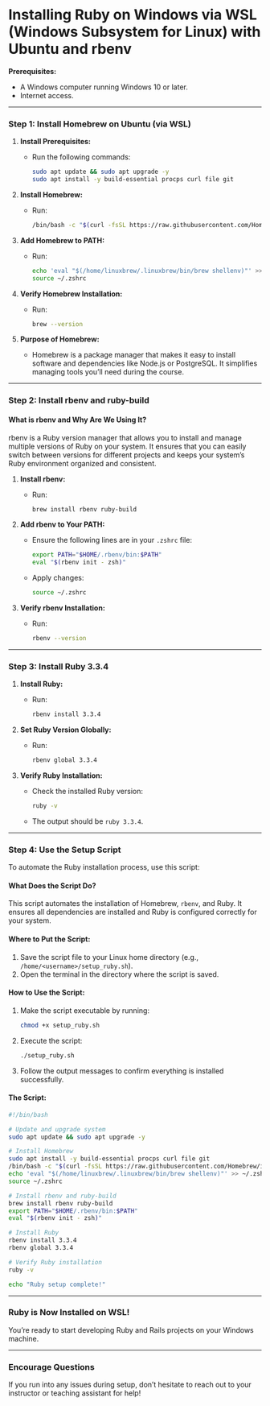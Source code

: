 # **Installing Ruby on Windows via WSL (Windows Subsystem for Linux) with Ubuntu and rbenv**

**Prerequisites:**

- A Windows computer running Windows 10 or later.
- Internet access.

---

### **Step 1: Install Homebrew on Ubuntu (via WSL)**

1. **Install Prerequisites:**
   - Run the following commands:
     ```bash
     sudo apt update && sudo apt upgrade -y
     sudo apt install -y build-essential procps curl file git
     ```

2. **Install Homebrew:**
   - Run:
     ```bash
     /bin/bash -c "$(curl -fsSL https://raw.githubusercontent.com/Homebrew/install/HEAD/install.sh)"
     ```

3. **Add Homebrew to PATH:**
   - Run:
     ```bash
     echo 'eval "$(/home/linuxbrew/.linuxbrew/bin/brew shellenv)"' >> ~/.zshrc
     source ~/.zshrc
     ```

4. **Verify Homebrew Installation:**
   - Run:
     ```bash
     brew --version
     ```

5. **Purpose of Homebrew:**
   - Homebrew is a package manager that makes it easy to install software and dependencies like Node.js or PostgreSQL. It simplifies managing tools you’ll need during the course.

---

### **Step 2: Install rbenv and ruby-build**

#### **What is rbenv and Why Are We Using It?**
rbenv is a Ruby version manager that allows you to install and manage multiple versions of Ruby on your system. It ensures that you can easily switch between versions for different projects and keeps your system’s Ruby environment organized and consistent.

1. **Install rbenv:**
   - Run:
     ```bash
     brew install rbenv ruby-build
     ```

2. **Add rbenv to Your PATH:**
   - Ensure the following lines are in your `.zshrc` file:
     ```bash
     export PATH="$HOME/.rbenv/bin:$PATH"
     eval "$(rbenv init - zsh)"
     ```
   - Apply changes:
     ```bash
     source ~/.zshrc
     ```

3. **Verify rbenv Installation:**
   - Run:
     ```bash
     rbenv --version
     ```

---

### **Step 3: Install Ruby 3.3.4**

1. **Install Ruby:**
   - Run:
     ```bash
     rbenv install 3.3.4
     ```

2. **Set Ruby Version Globally:**
   - Run:
     ```bash
     rbenv global 3.3.4
     ```

3. **Verify Ruby Installation:**
   - Check the installed Ruby version:
     ```bash
     ruby -v
     ```
   - The output should be `ruby 3.3.4`.

---

### **Step 4: Use the Setup Script**

To automate the Ruby installation process, use this script:

#### **What Does the Script Do?**
This script automates the installation of Homebrew, `rbenv`, and Ruby. It ensures all dependencies are installed and Ruby is configured correctly for your system.

#### **Where to Put the Script:**
1. Save the script file to your Linux home directory (e.g., `/home/<username>/setup_ruby.sh`).
2. Open the terminal in the directory where the script is saved.

#### **How to Use the Script:**
1. Make the script executable by running:
   ```bash
   chmod +x setup_ruby.sh
   ```
2. Execute the script:
   ```bash
   ./setup_ruby.sh
   ```
3. Follow the output messages to confirm everything is installed successfully.

#### **The Script:**
```bash
#!/bin/bash

# Update and upgrade system
sudo apt update && sudo apt upgrade -y

# Install Homebrew
sudo apt install -y build-essential procps curl file git
/bin/bash -c "$(curl -fsSL https://raw.githubusercontent.com/Homebrew/install/HEAD/install.sh)"
echo 'eval "$(/home/linuxbrew/.linuxbrew/bin/brew shellenv)"' >> ~/.zshrc
source ~/.zshrc

# Install rbenv and ruby-build
brew install rbenv ruby-build
export PATH="$HOME/.rbenv/bin:$PATH"
eval "$(rbenv init - zsh)"

# Install Ruby
rbenv install 3.3.4
rbenv global 3.3.4

# Verify Ruby installation
ruby -v

echo "Ruby setup complete!"
```

---

### **Ruby is Now Installed on WSL!**
You’re ready to start developing Ruby and Rails projects on your Windows machine.

---

### **Encourage Questions**
If you run into any issues during setup, don’t hesitate to reach out to your instructor or teaching assistant for help!
